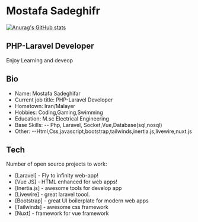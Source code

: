 # Mostafa Sadeghifr
[![Anurag's GitHub stats](https://github-readme-stats.vercel.app/api?username=MostafaSadeghifar&hide=stars,prs&show_icons=true)](https://github.com/anuraghazra/github-readme-stats)

## PHP-Laravel Developer

Enjoy Learning and deveop

## Bio

- Name: Mostafa Sadeghifar
- Current job title: PHP-Laravel Developer
- Hometown: Iran/Malayer
- Hobbies: Coding,Gaming,Swimming
- Education: M.sc Electrical Engineering
-  Base Skills: 
--  Php, Laravel, Socket,Vue,Database(sql,nosql)
- Other: 
--Html,Css,javascript,bootstrap,tailwinds,inertia.js,livewire,nuxt.js

## Tech

Number of open source projects to work:
- [Laravel] - Fly to infinity web-app!
- [Vue JS] - HTML enhanced for web apps!
- [Inertia.js] - awesome tools for develop app
- [Livewire] - great laravel toool.
- [Bootstrap] - great UI boilerplate for modern web apps
- [Tailwinds] - awesome css framework
- [Nuxt] - framework for vue framework

